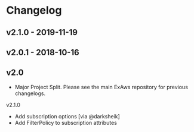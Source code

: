 # Changelog

## v2.1.0 - 2019-11-19

## v2.0.1 - 2018-10-16

## v2.0
- Major Project Split. Please see the main ExAws repository for previous changelogs.

v2.1.0

- Add subscription options [via @darksheik]
- Add FilterPolicy to subscription attributes
